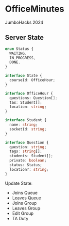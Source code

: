 # OfficeMinutes

JumboHacks 2024

## Server State

```ts
enum Status {
  WAITING,
  IN_PROGRESS,
  DONE,
}

interface State {
  courseId: OfficeHour;
}

interface OfficeHour {
  questions: Question[];
  tas: Student[];
  location: string;
}

interface Student {
  name: string;
  socketId: string;
}

interface Question {
  question: string;
  tags: string[];
  students: Student[];
  private: boolean;
  status: Status;
  location?: string;
}
```

Update State:

- Joins Queue
- Leaves Queue
- Joins Group
- Leaves Group
- Edit Group
- TA Duty

